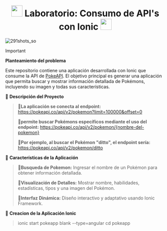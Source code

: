 <h1 align='center'> <img src = 'https://github.com/user-attachments/assets/d2d2a0ee-0b90-41d3-8066-63eac5c6a28f' height='35px'>
 Laboratorio: Consumo de API's con Ionic <img src = 'https://github.com/user-attachments/assets/cd296f57-187a-44a9-a84f-05e873f23aba' height='35px'>
</h1>

![291shots_so](https://github.com/user-attachments/assets/2ddc4969-35c9-4bad-abc7-9ab340908109)


> [!IMPORTANT]
> **Planteamiento del problema**
>
> Este repositorio contiene una aplicación desarrollada con Ionic que consume la API de [PokeAPI](https://pokeapi.co/). El objetivo principal es generar una aplicación que permita buscar y mostrar información detallada de Pokémons, incluyendo su imagen y todas sus características.

🚮 **Descripción del Proyecto**
> 🧩<strong>La aplicación se conecta al endpoint:</strong>
>  https://pokeapi.co/api/v2/pokemon?limit=100000&offset=0
> 
>  🧩<strong>permite buscar Pokémons específicos mediante el uso del endpoint:</strong>
>   https://pokeapi.co/api/v2/pokemon/{nombre-del-pokemon}
>
>  🧩<strong>Por ejemplo, al buscar el Pokémon "ditto", el endpoint sería:</strong>
>   https://pokeapi.co/api/v2/pokemon/ditto

🚮 **Características de la Aplicación**
>  🧩<strong>Busqueda de Pokemon:</strong>
>   Ingresar el nombre de un Pokémon para obtener información detallada.
>
>  🧩<strong>Visualización de Detalles:</strong>
>   Mostrar nombre, habilidades, estadísticas, tipos y una imagen del Pokémon.
>
>  🧩<strong>Interfaz Dinámica:</strong>
>   Diseño interactivo y adaptativo usando Ionic Framework.

🚮 **Creacion de la Aplicación Ionic**
>   ionic start pokeapp blank --type=angular
>   cd pokeapp
